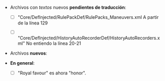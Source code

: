 * Archivos con *textos* nuevos **pendientes de traducción**:

	* [ ] "Core/DefInjected/RulePackDef/RulePacks_Maneuvers.xml						A partir de la línea 129
	* [ ] "Core/DefInjected/HistoryAutoRecorderDef/HistoryAutoRecorders.xml"		No entiendo la línea 20-21








* Archivos **nuevos**:
	





* **En general**:

	* [ ] "Royal favour" es ahora "honor".